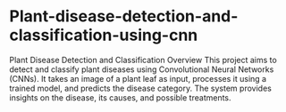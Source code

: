 # Plant-disease-detection-and-classification-using-cnn
Plant Disease Detection and Classification
Overview
This project aims to detect and classify plant diseases using Convolutional Neural Networks (CNNs). It takes an image of a plant leaf as input, processes it using a trained model, and predicts the disease category. The system provides insights on the disease, its causes, and possible treatments.
